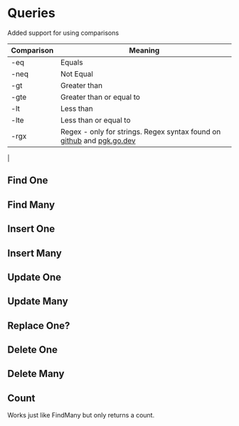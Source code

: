 # Queries

Added support for using comparisons

| Comparison | Meaning |
|----|----|
| -eq | Equals|
| -neq | Not Equal|
| -gt | Greater than|
| -gte | Greater than or equal to|
| -lt | Less than|
| -lte | Less than or equal to|
| -rgx | Regex - only for strings. Regex syntax found on [github](https://github.com/google/re2/wiki/Syntax ) and [pgk.go.dev](https://pkg.go.dev/regexp/syntax#hdr-Syntax)  
|

## Find One




## Find Many


## Insert One


## Insert Many


## Update One


## Update Many


## Replace One?

## Delete One


## Delete Many


## Count

Works just like FindMany but only returns a count.


